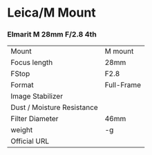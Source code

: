 # Leica/M Mount

### Elmarit M 28mm F/2.8 4th
|  | |
| -- | -- |
| Mount  | M mount |
| Focus length | 28mm |
| FStop | F2.8 |
| Format  | Full-Frame |
| Image Stabilizer  |   |
| Dust / Moisture Resistance |   |
| Filter Diameter | 46mm |
| weight | -g |
| Official URL |  |
